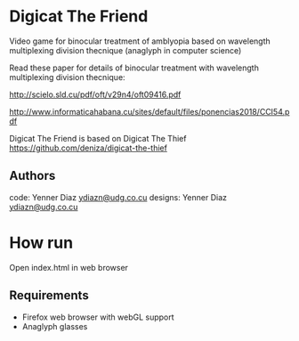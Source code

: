 # Digicat The Friend

Video game for binocular treatment of amblyopia based on wavelength multiplexing division thecnique (anaglyph in computer science)

Read these paper for details of binocular treatment with  wavelength multiplexing division thecnique:

http://scielo.sld.cu/pdf/oft/v29n4/oft09416.pdf

http://www.informaticahabana.cu/sites/default/files/ponencias2018/CCI54.pdf


Digicat The Friend is based on Digicat The Thief https://github.com/deniza/digicat-the-thief

## Authors

code: Yenner Diaz <ydiazn@udg.co.cu>
designs: Yenner Diaz <ydiazn@udg.co.cu>

# How run

Open index.html in web browser

## Requirements
 - Firefox web browser with webGL support
 - Anaglyph glasses
